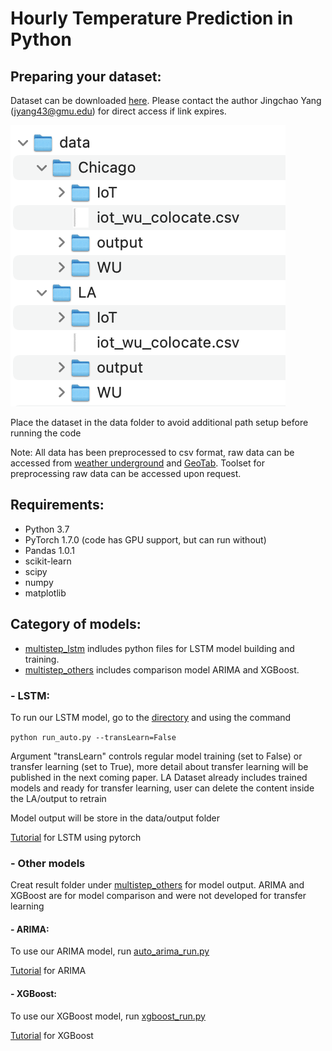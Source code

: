 # Hourly Temperature Prediction in Python


## Preparing your dataset:

Dataset can be downloaded [here](https://exchangelabsgmu-my.sharepoint.com/:f:/g/personal/jyang43_masonlive_gmu_edu/En-TZLF4UVBAqyCtiyQOYM0BU3leFL4TSCJd18xoIXovGA?e=b3LTcq). Please contact the author Jingchao Yang (jyang43@gmu.edu) for direct access if link expires.

![dataset view](data/view/dataView.png)

Place the dataset in the data folder to avoid additional path setup before running the code 

Note: All data has been preprocessed to csv format, raw data can be accessed from [weather underground](https://www.wunderground.com/) and [GeoTab](https://data.geotab.com/weather/temperature). Toolset for preprocessing raw data can be accessed upon request.

## Requirements:
- Python 3.7
- PyTorch 1.7.0 (code has GPU support, but can run without) 
- Pandas 1.0.1
- scikit-learn
- scipy
- numpy
- matplotlib

## Category of models:

* [multistep_lstm](multistep_lstm) indludes python files for LSTM model building and training. 
* [multistep_others](multistep_others) includes comparison model ARIMA and XGBoost.


### - LSTM:

To run our LSTM model, go to the [directory](multistep_lstm) and using the command

```python run_auto.py --transLearn=False```

Argument "transLearn" controls regular model training (set to False) or transfer learning (set to True), more detail about transfer learning will be published in the next coming paper. LA Dataset already includes trained models and ready for transfer learning, user can delete the content inside the LA/output to retrain

Model output will be store in the data/output folder

[Tutorial](https://stackabuse.com/time-series-prediction-using-lstm-with-pytorch-in-python/) for LSTM using pytorch 


### - Other models 

Creat result folder under [multistep_others](multistep_others) for model output. ARIMA and XGBoost are for model comparison and were not developed for transfer learning 

#### - ARIMA:

To use our ARIMA model, run [auto_arima_run.py](multistep_others/auto_arima_run.py)

[Tutorial](https://www.kaggle.com/sumi25/understand-arima-and-tune-p-d-q) for ARIMA 

#### - XGBoost:

To use our XGBoost model, run [xgboost_run.py](multistep_others/xgboost_run.py)

[Tutorial](https://www.kaggle.com/furiousx7/xgboost-time-series) for XGBoost 
